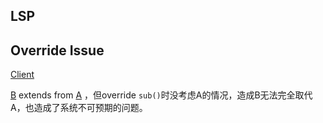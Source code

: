 ## LSP

## Override Issue
[Client](./Client.java)

[B](./B.java) extends from [A](./A.java) ，但override ```sub()```时没考虑A的情况，造成B无法完全取代A，也造成了系统不可预期的问题。
